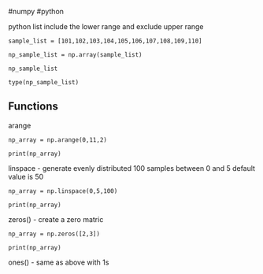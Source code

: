 #numpy #python

python list include the lower range and exclude upper range
```
sample_list = [101,102,103,104,105,106,107,108,109,110]

np_sample_list = np.array(sample_list)

np_sample_list

type(np_sample_list)
```

## Functions

arange
```
np_array = np.arange(0,11,2)

print(np_array)
```
linspace - generate evenly distributed 100 samples between 0 and 5
default value is 50
```
np_array = np.linspace(0,5,100)

print(np_array)
```

zeros() - create a zero matric
```
np_array = np.zeros([2,3])

print(np_array)
```
ones() - same as above with 1s


